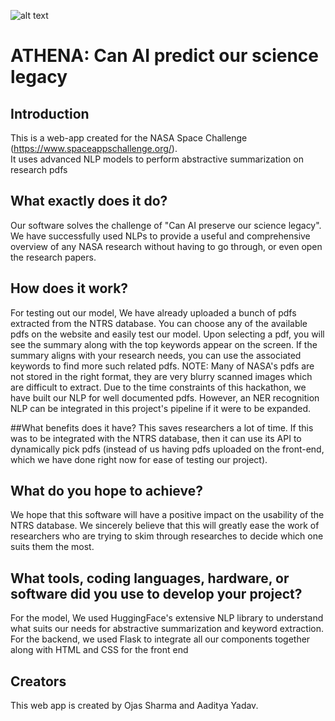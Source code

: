 ![alt text](https://github.com/aadityayadav/NasaHacksAthena/blob/master/apps/static/assets/img/athena_logo.jpeg)
# ATHENA: Can AI predict our science legacy

## Introduction
This is a web-app created for the NASA Space Challenge (https://www.spaceappschallenge.org/). <br />
It uses advanced NLP models to perform abstractive summarization on research pdfs


## What exactly does it do?
Our software solves the challenge of "Can AI preserve our science legacy". We have successfully used NLPs to provide a useful and comprehensive overview of any NASA research without having to go through, or even open the research papers.

## How does it work?
For testing out our model, We have already uploaded a bunch of pdfs extracted from the NTRS database. You can choose any of the available pdfs on the website and easily test our model. Upon selecting a pdf, you will see the summary along with the top keywords appear on the screen. If the summary aligns with your research needs, you can use the associated keywords to find more such related pdfs.
NOTE: Many of NASA's pdfs are not stored in the right format, they are very blurry scanned images which are difficult to extract. Due to the time constraints of this hackathon, we have built our NLP for well documented pdfs. However, an NER recognition NLP can be integrated in this project's pipeline if it were to be expanded.


##What benefits does it have?
This saves researchers a lot of time. If this was to be integrated with the NTRS database, then it can use its API to dynamically pick pdfs (instead of us having pdfs uploaded on the front-end, which we have done right now for ease of testing our project).


## What do you hope to achieve?
We hope that this software will have a positive impact on the usability of the NTRS database. We sincerely believe that this will greatly ease the work of researchers who are trying to skim through researches to decide which one suits them the most.


## What tools, coding languages, hardware, or software did you use to develop your project?
For the model, We used HuggingFace's extensive NLP library to understand what suits our needs for abstractive summarization and keyword extraction. For the backend, we used Flask to integrate all our components together along with HTML and CSS for the front end


## Creators
This web app is created by Ojas Sharma and Aaditya Yadav.
